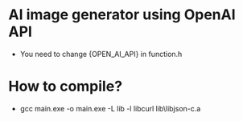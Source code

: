 # AI image generator using OpenAI API


- You need to change {OPEN_AI_API} in function.h


# How to compile?
- gcc main.exe -o main.exe -L lib -l libcurl lib\libjson-c.a
